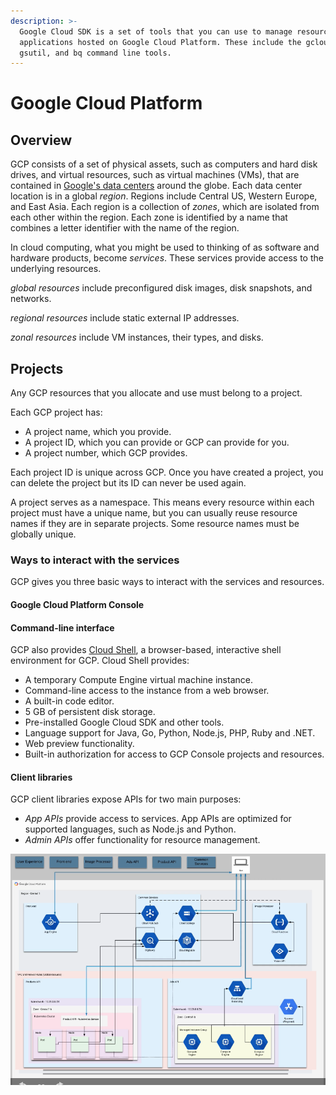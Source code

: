 ```yaml
---
description: >-
  Google Cloud SDK is a set of tools that you can use to manage resources and
  applications hosted on Google Cloud Platform. These include the gcloud,
  gsutil, and bq command line tools.
---
```


# Google Cloud Platform

## Overview

GCP consists of a set of physical assets, such as computers and hard disk drives, and virtual resources, such as virtual machines \(VMs\), that are contained in [Google's data centers](https://www.google.com/about/datacenters/) around the globe. Each data center location is in a global _region_. Regions include Central US, Western Europe, and East Asia. Each region is a collection of _zones_, which are isolated from each other within the region. Each zone is identified by a name that combines a letter identifier with the name of the region.

In cloud computing, what you might be used to thinking of as software and hardware products, become _services_. These services provide access to the underlying resources.

_global resources_ include preconfigured disk images, disk snapshots, and networks. 

_regional resources_ include static external IP addresses. 

_zonal resources_ include VM instances, their types, and disks.

## Projects

Any GCP resources that you allocate and use must belong to a project.

Each GCP project has:

* A project name, which you provide.
* A project ID, which you can provide or GCP can provide for you.
* A project number, which GCP provides.

Each project ID is unique across GCP. Once you have created a project, you can delete the project but its ID can never be used again.

A project serves as a namespace. This means every resource within each project must have a unique name, but you can usually reuse resource names if they are in separate projects. Some resource names must be globally unique.

### Ways to interact with the services <a id="ways_to_interact_with_the_services"></a>

GCP gives you three basic ways to interact with the services and resources.

#### Google Cloud Platform Console <a id="google-cloud-platform-console"></a>

#### Command-line interface <a id="command-line_interface"></a>

 GCP also provides [Cloud Shell](https://cloud.google.com/shell/docs/features), a browser-based, interactive shell environment for GCP. Cloud Shell provides:

* A temporary Compute Engine virtual machine instance.
* Command-line access to the instance from a web browser.
* A built-in code editor.
* 5 GB of persistent disk storage.
* Pre-installed Google Cloud SDK and other tools.
* Language support for Java, Go, Python, Node.js, PHP, Ruby and .NET.
* Web preview functionality.
* Built-in authorization for access to GCP Console projects and resources.

#### Client libraries <a id="client_libraries"></a>

GCP client libraries expose APIs for two main purposes:

* _App APIs_ provide access to services. App APIs are optimized for supported languages, such as Node.js and Python.
* _Admin APIs_ offer functionality for resource management. 

![](../.gitbook/assets/image%20%288%29.png)

